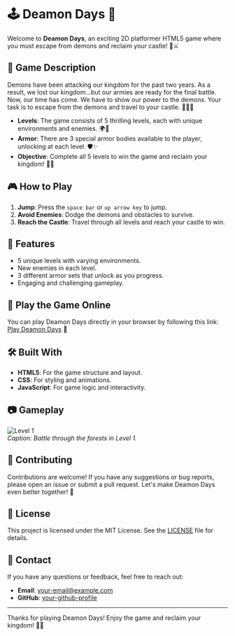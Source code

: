 # 🕹️ Deamon Days 🏰

Welcome to **Deamon Days**, an exciting 2D platformer HTML5 game where you must escape from demons and reclaim your castle! 👾⚔️

## 📜 Game Description

Demons have been attacking our kingdom for the past two years. As a result, we lost our kingdom...but our armies are ready for the final battle. Now, our time has come. We have to show our power to the demons. Your task is to escape from the demons and travel to your castle. 🏃‍♂️💨

- **Levels**: The game consists of 5 thrilling levels, each with unique environments and enemies. 🌍👹
- **Armor**: There are 3 special armor bodies available to the player, unlocking at each level. 🛡️✨
- **Objective**: Complete all 5 levels to win the game and reclaim your kingdom! 👑🏅

## 🎮 How to Play

1. **Jump**: Press the `space bar` or `up arrow key` to jump.
3. **Avoid Enemies**: Dodge the demons and obstacles to survive.
4. **Reach the Castle**: Travel through all levels and reach your castle to win.

## 🌟 Features

- 5 unique levels with varying environments.
- New enemies in each level.
- 3 different armor sets that unlock as you progress.
- Engaging and challenging gameplay.

## 🔗 Play the Game Online

You can play Deamon Days directly in your browser by following this link: [Play Deamon Days](https://dulanjayabhanu.github.io/DeamonDays/) 🎉

## 🛠️ Built With

- **HTML5**: For the game structure and layout.
- **CSS**: For styling and animations.
- **JavaScript**: For game logic and interactivity.

## 📷 Gameplay

![Level 1](https://via.placeholder.com/600x400)  
*Caption: Battle through the forests in Level 1.*

## 📣 Contributing

Contributions are welcome! If you have any suggestions or bug reports, please open an issue or submit a pull request. Let's make Deamon Days even better together! 💪

## 📄 License

This project is licensed under the MIT License. See the [LICENSE](LICENSE) file for details.

## 💬 Contact

If you have any questions or feedback, feel free to reach out:

- **Email**: [your-email@example.com](mailto:dulanjayawebs@gmail.com)
- **GitHub**: [your-github-profile](https://github.com/dulanjayabhanu)

---

Thanks for playing Deamon Days! Enjoy the game and reclaim your kingdom! 👑🚀
